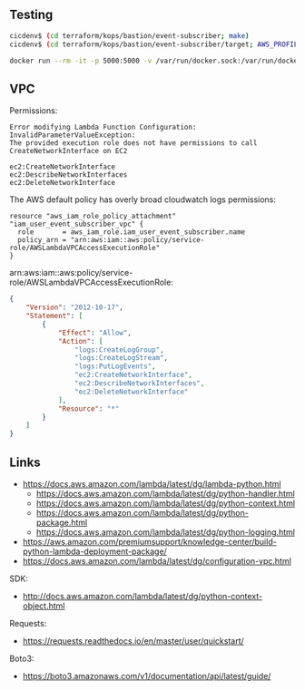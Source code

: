 ## Testing
```bash
cicdenv$ (cd terraform/kops/bastion/event-subscriber; make)
cicdenv$ (cd terraform/kops/bastion/event-subscriber/target; AWS_PROFILE=admin-dev python lambda.py)

docker run --rm -it -p 5000:5000 -v /var/run/docker.sock:/var/run/docker.sock events-worker --host=0.0.0.0 --port 5000
```

## VPC
Permissions:
```
Error modifying Lambda Function Configuration:
InvalidParameterValueException: 
The provided execution role does not have permissions to call CreateNetworkInterface on EC2

ec2:CreateNetworkInterface
ec2:DescribeNetworkInterfaces
ec2:DeleteNetworkInterface
```

The AWS default policy has overly broad cloudwatch logs permissions:
```hcl
resource "aws_iam_role_policy_attachment" "iam_user_event_subscriber_vpc" {
  role       = aws_iam_role.iam_user_event_subscriber.name
  policy_arn = "arn:aws:iam::aws:policy/service-role/AWSLambdaVPCAccessExecutionRole"
}
```

arn:aws:iam::aws:policy/service-role/AWSLambdaVPCAccessExecutionRole:
```json
{
    "Version": "2012-10-17",
    "Statement": [
        {
            "Effect": "Allow",
            "Action": [
                "logs:CreateLogGroup",
                "logs:CreateLogStream",
                "logs:PutLogEvents",
                "ec2:CreateNetworkInterface",
                "ec2:DescribeNetworkInterfaces",
                "ec2:DeleteNetworkInterface"
            ],
            "Resource": "*"
        }
    ]
}
```

## Links
* https://docs.aws.amazon.com/lambda/latest/dg/lambda-python.html
  * https://docs.aws.amazon.com/lambda/latest/dg/python-handler.html
  * https://docs.aws.amazon.com/lambda/latest/dg/python-context.html
  * https://docs.aws.amazon.com/lambda/latest/dg/python-package.html
  * https://docs.aws.amazon.com/lambda/latest/dg/python-logging.html
* https://aws.amazon.com/premiumsupport/knowledge-center/build-python-lambda-deployment-package/
* https://docs.aws.amazon.com/lambda/latest/dg/configuration-vpc.html

SDK:
* http://docs.aws.amazon.com/lambda/latest/dg/python-context-object.html

Requests:
* https://requests.readthedocs.io/en/master/user/quickstart/

Boto3:
* https://boto3.amazonaws.com/v1/documentation/api/latest/guide/
